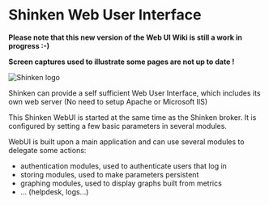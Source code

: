 # Shinken Web User Interface

**Please note that this new version of the Web UI Wiki is still a work in progress :-)**

**Screen captures used to illustrate some pages are not up to date !**

![Shinken logo](https://github.com/shinken-monitoring/mod-webui/blob/bs3/doc/user/logo2.png)

Shinken can provide a self sufficient Web User Interface, which includes its own web server (No need to setup Apache or Microsoft IIS)

This Shinken WebUI is started at the same time as the Shinken broker. It is configured by setting a few basic parameters in several modules.

WebUI is built upon a main application and can use several modules to delegate some actions:
- authentication modules, used to authenticate users that log in
- storing modules, used to make parameters persistent
- graphing modules, used to display graphs built from metrics
- … (helpdesk, logs…)